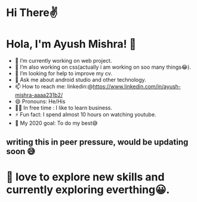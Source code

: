# Hi There✌
# Hola, I'm Ayush Mishra! 👋

* 🔭 I’m currently working on web project.
* 🌱 I’m also working on css(actually i am working on soo many things😂).
* 🤔 I’m looking for help to improve my cv.
* 💬 Ask me about android studio and other technology.
* 📫 How to reach me: linkedin:@https://www.linkedin.com/in/ayush-mishra-aaaa231b2/
* 😄 Pronouns: He/His
* 👨‍💼 In free time : I like to learn business.
* ⚡ Fun fact: I spend almost 10 hours on watching youtube.
* 🦾 My 2020 goal: To do my best😅

## writing this in peer pressure, would be updating soon 😅
 
# 🦅 love to explore new skills and currently exploring everthing😀.


